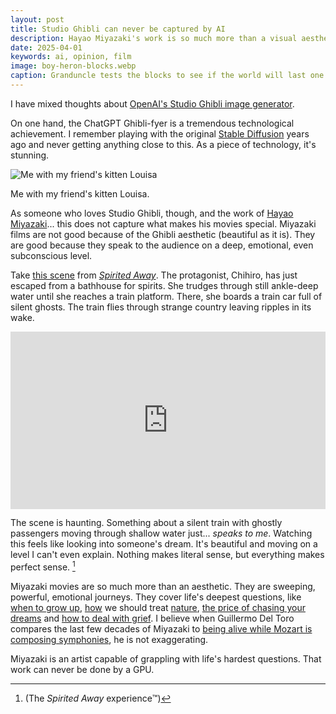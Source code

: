 ```yaml
---
layout: post
title: Studio Ghibli can never be captured by AI
description: Hayao Miyazaki's work is so much more than a visual aesthetic.
date: 2025-04-01
keywords: ai, opinion, film
image: boy-heron-blocks.webp
caption: Granduncle tests the blocks to see if the world will last one more day.
---
```


I have mixed thoughts about [OpenAI's Studio Ghibli image generator](https://www.theverge.com/openai/636529/images-chatgpt-openai-studio-ghibli-copyright).

On one hand, the ChatGPT Ghibli-fyer is a tremendous technological achievement. I remember playing with the original [Stable Diffusion](https://en.wikipedia.org/wiki/Stable_Diffusion) years ago and never getting anything close to this. As a piece of technology, it's stunning.

![Me with my friend's kitten Louisa](me-ghibli.webp)

Me with my friend's kitten Louisa.

As someone who loves Studio Ghibli, though, and the work of [Hayao Miyazaki](https://en.wikipedia.org/wiki/Hayao_Miyazaki)... this does not capture what makes his movies special. Miyazaki films are not good because of the Ghibli aesthetic (beautiful as it is). They are good because they speak to the audience on a deep, emotional, even subconscious level.

Take [this scene](https://vimeo.com/373831201) from [_Spirited Away_][spiritedaway]. The protagonist, Chihiro, has just escaped from a bathhouse for spirits. She trudges through still ankle-deep water until she reaches a train platform. There, she boards a train car full of silent ghosts. The train flies through strange country leaving ripples in its wake.

<div style="padding:56.25% 0 0 0;position:relative;"><iframe src="https://player.vimeo.com/video/373831201?badge=0&amp;autopause=0&amp;player_id=0&amp;app_id=58479" frameborder="0" allow="autoplay; fullscreen; picture-in-picture; clipboard-write; encrypted-media" style="position:absolute;top:0;left:0;width:100%;height:100%;" title="The Train Scene - Spirited Away [High Definition]"></iframe></div><script src="https://player.vimeo.com/api/player.js"></script>

The scene is haunting. Something about a silent train with ghostly passengers moving through shallow water just... _speaks to me_. Watching this feels like looking into someone's dream. It's beautiful and moving on a level I can't even explain. Nothing makes literal sense, but everything makes perfect sense. [^1]

[^1]: (The _Spirited Away_ experience™️)

[spiritedaway]: https://en.wikipedia.org/wiki/Spirited_Away
[nausicaa]: https://en.wikipedia.org/wiki/Nausicaä_of_the_Valley_of_the_Wind_(film)
[princess]: https://en.wikipedia.org/wiki/Princess_Mononoke
[wind]: https://en.wikipedia.org/wiki/The_Wind_Rises
[heron]: https://en.wikipedia.org/wiki/The_Boy_and_the_Heron

Miyazaki movies are so much more than an aesthetic. They are sweeping, powerful, emotional journeys. They cover life's deepest questions, like [when to grow up][spiritedaway], [how][nausicaa] we should treat [nature][princess], [the price of chasing your dreams][wind] and [how to deal with grief][heron]. I believe when Guillermo Del Toro compares the last few decades of Miyazaki to [being alive while Mozart is composing symphonies](https://geektyrant.com/news/guillermo-del-toro-calls-hayao-miyazaki-the-mozart-of-his-time-miyazaki-san-is-a-master-of-that-stature), he is not exaggerating.

Miyazaki is an artist capable of grappling with life's hardest questions. That work can never be done by a GPU.
